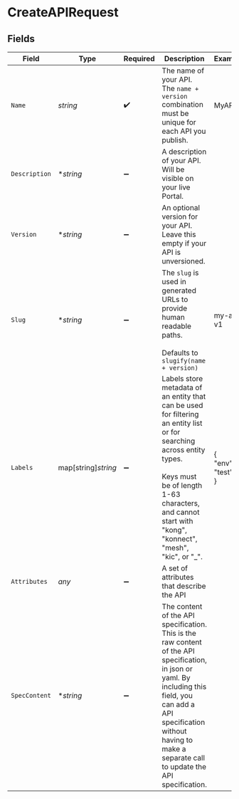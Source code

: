 # CreateAPIRequest


## Fields

| Field                                                                                                                                                                                                                                     | Type                                                                                                                                                                                                                                      | Required                                                                                                                                                                                                                                  | Description                                                                                                                                                                                                                               | Example                                                                                                                                                                                                                                   |
| ----------------------------------------------------------------------------------------------------------------------------------------------------------------------------------------------------------------------------------------- | ----------------------------------------------------------------------------------------------------------------------------------------------------------------------------------------------------------------------------------------- | ----------------------------------------------------------------------------------------------------------------------------------------------------------------------------------------------------------------------------------------- | ----------------------------------------------------------------------------------------------------------------------------------------------------------------------------------------------------------------------------------------- | ----------------------------------------------------------------------------------------------------------------------------------------------------------------------------------------------------------------------------------------- |
| `Name`                                                                                                                                                                                                                                    | *string*                                                                                                                                                                                                                                  | :heavy_check_mark:                                                                                                                                                                                                                        | The name of your API. The `name + version` combination must be unique for each API you publish.<br/>                                                                                                                                      | MyAPI                                                                                                                                                                                                                                     |
| `Description`                                                                                                                                                                                                                             | **string*                                                                                                                                                                                                                                 | :heavy_minus_sign:                                                                                                                                                                                                                        | A description of your API. Will be visible on your live Portal.                                                                                                                                                                           |                                                                                                                                                                                                                                           |
| `Version`                                                                                                                                                                                                                                 | **string*                                                                                                                                                                                                                                 | :heavy_minus_sign:                                                                                                                                                                                                                        | An optional version for your API. Leave this empty if your API is unversioned.                                                                                                                                                            |                                                                                                                                                                                                                                           |
| `Slug`                                                                                                                                                                                                                                    | **string*                                                                                                                                                                                                                                 | :heavy_minus_sign:                                                                                                                                                                                                                        | The `slug` is used in generated URLs to provide human readable paths.<br/><br/>Defaults to `slugify(name + version)`<br/>                                                                                                                 | my-api-v1                                                                                                                                                                                                                                 |
| `Labels`                                                                                                                                                                                                                                  | map[string]*string*                                                                                                                                                                                                                       | :heavy_minus_sign:                                                                                                                                                                                                                        | Labels store metadata of an entity that can be used for filtering an entity list or for searching across entity types. <br/><br/>Keys must be of length 1-63 characters, and cannot start with "kong", "konnect", "mesh", "kic", or "_".<br/> | {<br/>"env": "test"<br/>}                                                                                                                                                                                                                 |
| `Attributes`                                                                                                                                                                                                                              | *any*                                                                                                                                                                                                                                     | :heavy_minus_sign:                                                                                                                                                                                                                        | A set of attributes that describe the API                                                                                                                                                                                                 |                                                                                                                                                                                                                                           |
| `SpecContent`                                                                                                                                                                                                                             | **string*                                                                                                                                                                                                                                 | :heavy_minus_sign:                                                                                                                                                                                                                        | The content of the API specification. This is the raw content of the API specification, in json or yaml. By including this field, you can add a API specification without having to make a separate call to update the API specification. |                                                                                                                                                                                                                                           |